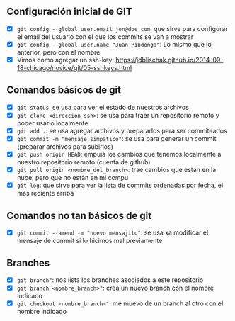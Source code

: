 ## Configuración inicial de GIT
- [x] `git config --global user.email jon@doe.com`: que sirve para configurar el email del usuario con el que los commits se van a mostrar
- [x] `git config --global user.name "Juan Pindonga"`: Lo mismo que lo anterior, pero con el nombre
- [x] Vimos como agregar un ssh-key: https://jdblischak.github.io/2014-09-18-chicago/novice/git/05-sshkeys.html
## Comandos básicos de git
- [x] `git status`: se usa para ver el estado de nuestros archivos
- [x] `git clone <direccion ssh>`: se usa para traer un repositorio remoto y poder usarlo localmente
- [x] `git add .`: se usa agregar archivos y prepararlos para ser commiteados
- [x] `git commit -m "mensaje simpatico"`: se usa para generar un commit (preparar archivos para subirlos)
- [x] `git push origin HEAD`: empuja los cambios que tenemos localmente a nuestro repositorio remoto (cuenta de github)
- [x] `git pull origin <nombre_del_branch>`: trae cambios que están en la nube, pero que no están en mi compu
- [x] `git log`: que sirve para ver la lista de commits ordenadas por fecha, el más reciente arriba

## Comandos no tan básicos de git
- [x] `git commit --amend -m "nuevo mensajito"`: se usa xa modificar el mensaje de commit si lo hicimos mal previamente

## Branches
- [x] `git branch"`: nos lista los branches asociados a este repositorio
- [x] `git branch <nombre_branch>"`: crea un nuevo branch con el nombre indicado
- [x] `git checkout <nombre_branch>"`: me muevo de un branch al otro con el nombre indicado
